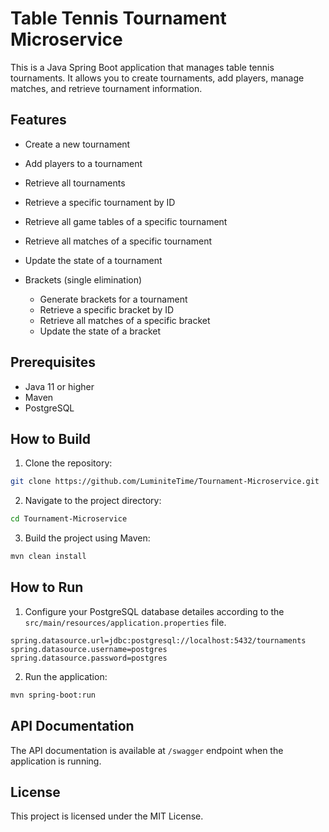 # Table Tennis Tournament Microservice

This is a Java Spring Boot application that manages table tennis tournaments. It allows you to create tournaments, add players, manage matches, and retrieve tournament information.

## Features

- Create a new tournament
- Add players to a tournament
- Retrieve all tournaments
- Retrieve a specific tournament by ID
- Retrieve all game tables of a specific tournament
- Retrieve all matches of a specific tournament
- Update the state of a tournament

- Brackets (single elimination)
  - Generate brackets for a tournament
  - Retrieve a specific bracket by ID
  - Retrieve all matches of a specific bracket
  - Update the state of a bracket

## Prerequisites

- Java 11 or higher
- Maven
- PostgreSQL

## How to Build

1. Clone the repository:

```bash
git clone https://github.com/LuminiteTime/Tournament-Microservice.git
```

2. Navigate to the project directory:

```bash
cd Tournament-Microservice
```

3. Build the project using Maven:

```bash
mvn clean install
```

## How to Run

1. Configure your PostgreSQL database detailes according to the `src/main/resources/application.properties` file.

```properties
spring.datasource.url=jdbc:postgresql://localhost:5432/tournaments
spring.datasource.username=postgres
spring.datasource.password=postgres
```

2. Run the application:

```bash
mvn spring-boot:run
```

## API Documentation

The API documentation is available at `/swagger` endpoint when the application is running.

## License

This project is licensed under the MIT License.
